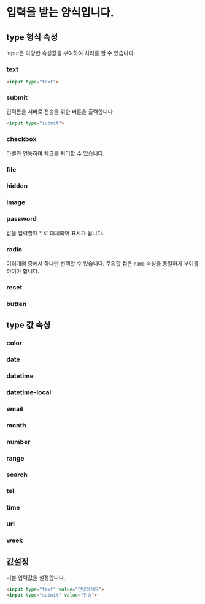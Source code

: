 # 입력을 받는 양식입니다.

## type 형식 속성
input은 다양한 속성값을 부여하여 처리를 할 수 있습니다.


### text

```html
<input type="text">
```

### submit
입력롬을 서버로 전송을 위한 버튼을 출력합니다.

```html
<input type="submit">
```

### checkbox

라벨과 연동하여 체크를 처리할 수 있습니다.

### file

### hidden

### image

### password
값을 입력할때 * 로 대체되어 표시가 됩니다.

### radio
여러개의 중에서 하나만 선택할 수 있습니다.
주의할 점은 `name` 속성을 동일하게 부여를 하여야 합니다.
### reset

### butten



## type 값 속성

### color

### date

### datetime

### datetime-local

### email

### month

### number

### range

### search

### tel

### time

### url

### week





## 값설정

기본 입력값을 설정합니다.
```html
<input type="text" value="안녕하세요">
<input type="submit" value="전송">
```

